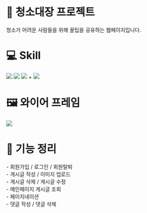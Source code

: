 <h1>🧹 청소대장 프로젝트</h1>
<p>청소가 어려운 사람들을 위해 꿀팁을 공유하는 웹페이지입니다.</p>
<h1>💻 Skill </h1>
   <img src="https://img.shields.io/badge/React-61DAFB?style=flat&logo=React&logoColor=white"/>
      <img src="https://img.shields.io/badge/React Query-FF4154?style=flat&logo=React Query&logoColor=white"/>
      <img src="https://img.shields.io/badge/CSS3-1572B6?style=flat&logo=CSS3&logoColor=white"/>
   +
      <img src="https://img.shields.io/badge/Spring-1572B6?style=flat&logo=Spring&logoColor=white"/>
   <h1>🖼 와이어 프레임</h1>
   <img src="https://www.notion.so/5-SA-91ca769e62cd4fc5831fc011c5e23b87?pvs=4#2d5fff7311b345dd8534f7e364f38039"/>
   <h1>📌 기능 정리</h1>
   - 회원가입 / 로그인 / 회원탈퇴 </br>
   - 게시글 작성 / 이미지 업로드 </br>
   - 게시글 삭제 / 게시글 수정 </br>
   - 메인페이지 게시글 조회  </br>
   - 페이지네이션 </br>
   - 댓글 작성 / 댓글 삭제 </br>

